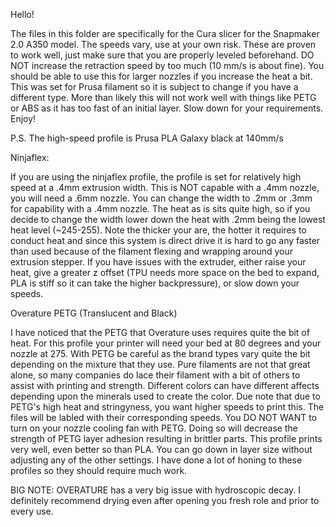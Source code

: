 Hello!

The files in this folder are specifically for the Cura slicer for the Snapmaker 2.0 A350 model. The speeds vary, use at your own risk. These are proven to work well,
just make sure that you are properly leveled beforehand. DO NOT increase the retraction speed by too much (10 mm/s is about fine). You should be able to use this for 
larger nozzles if you increase the heat a bit. This was set for Prusa filament so it is subject to change if you have a different type. More than likely this will not
work well with things like PETG or ABS as it has too fast of an initial layer. Slow down for your requirements. Enjoy!

P.S. The high-speed profile is Prusa PLA Galaxy black at 140mm/s

Ninjaflex:

  If you are using the ninjaflex profile, the profile is set for relatively high speed at a .4mm extrusion width. This is NOT capable with a .4mm nozzle, you will need a 
  .6mm nozzle. You can change the width to .2mm or .3mm for capability with a .4mm nozzle. The heat as is sits quite high, so if you decide to change the width lower 
  down the heat with .2mm being the lowest heat level (~245-255). Note the thicker your are, the hotter it requires to conduct heat and since this system is direct drive 
  it is hard to go any faster than used because of the filament flexing and wrapping around your extrusion stepper. If you have issues with the extruder, either raise 
  your heat, give a greater z offset (TPU needs more space on the bed to expand, PLA is stiff so it can take the higher backpressure), or slow down your speeds. 

Overature PETG (Translucent and Black)
 
 I have noticed that the PETG that Overature uses requires quite the bit of heat. For this profile your printer will need your bed at 80 degrees and your nozzle at 275. 
 With PETG be careful as the brand types vary quite the bit depending on the mixture that they use. Pure filaments are not that great alone, so many companies do lace 
 their filament with a bit of others to assist with printing and strength. Different colors can have different affects depending upon the minerals used to create the 
 color. Due note that due to PETG's high heat and stringyness, you want higher speeds to print this. The files will be labled with their corresponding speeds. You DO NOT 
 WANT to turn on your nozzle cooling fan with PETG. Doing so will decrease the strength of PETG layer adhesion resulting in brittler parts. This profile prints very 
 well, even better so than PLA. You can go down in layer size without adjusting any of the other settings. I have done a lot of honing to these profiles so they should 
 require much work. 
 
 BIG NOTE: OVERATURE has a very big issue with hydroscopic decay. I definitely recommend drying even after opening you fresh role and prior to every use.
